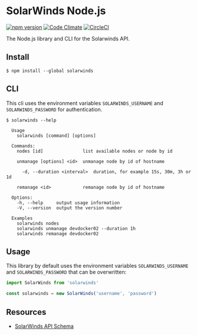 # SolarWinds Node.js

[![npm version](https://badge.fury.io/js/solarwinds.svg)](https://badge.fury.io/js/solarwinds)
[![Code Climate](https://codeclimate.com/github/cityofsurrey/solarwinds-node/badges/gpa.svg)](https://codeclimate.com/github/cityofsurrey/solarwinds-node)
[![CircleCI](https://circleci.com/gh/cityofsurrey/solarwinds-node.svg?style=shield&circle-token=7167ace50d0b666119d8a8f7cfc15c9313bb9232)](https://circleci.com/gh/cityofsurrey/solarwinds-node)

The Node.js library and CLI for the Solarwinds API.

## Install

```console
$ npm install --global solarwinds
```

## CLI

This cli uses the environment variables `SOLARWINDS_USERNAME` and `SOLARWINDS_PASSWORD` for authentication.


```console
$ solarwinds --help

  Usage
    solarwinds [command] [options]

  Commands:
    nodes [id]               list available nodes or node by id

    unmanage [options] <id>  unmanage node by id of hostname

      -d, --duration <interval>  duration, for example 15s, 30m, 3h or 1d

    remanage <id>            remanage node by id of hostname

  Options:
    -h, --help     output usage information
    -V, --version  output the version number

  Examples
    solarwinds nodes
    solarwinds unmanage devdocker02 --duration 1h
    solarwinds remanage devdocker02
```

## Usage

This library by default uses the environment variables `SOLARWINDS_USERNAME` and `SOLARWINDS_PASSWORD` that can be overwritten:

```js
import SolarWinds from 'solarwinds'

const solarwinds = new SolarWinds('username', 'password')
```

## Resources

- [SolarWinds API Schema](http://solarwinds.github.io/OrionSDK/schema/index.html)